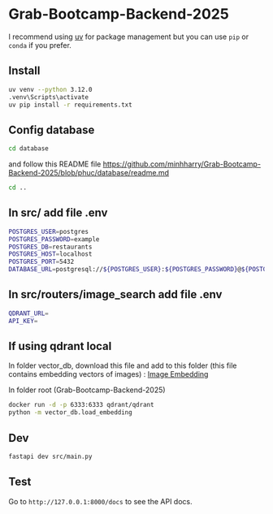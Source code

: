 # Grab-Bootcamp-Backend-2025

I recommend using [uv](https://github.com/astral-sh/uv) for package management but you can use `pip` or `conda` if you prefer.


## Install

```bash
uv venv --python 3.12.0
.venv\Scripts\activate
uv pip install -r requirements.txt
```
## Config database
```bash
cd database
```
and follow this README file https://github.com/minhharry/Grab-Bootcamp-Backend-2025/blob/phuc/database/readme.md
```bash
cd ..
```
## In src/ add file .env
```bash
POSTGRES_USER=postgres
POSTGRES_PASSWORD=example
POSTGRES_DB=restaurants
POSTGRES_HOST=localhost
POSTGRES_PORT=5432
DATABASE_URL=postgresql://${POSTGRES_USER}:${POSTGRES_PASSWORD}@${POSTGRES_HOST}:${POSTGRES_PORT}/${POSTGRES_DB}
```

## In src/routers/image_search add file .env
```bash
QDRANT_URL=
API_KEY=
```

## If using qdrant local
In folder vector_db, download this file and add to this folder (this file contains embedding vectors of images) : [Image Embedding](https://drive.google.com/file/d/1TfGRQ-N2x_ZW1r-qQQXJ-0FzUQqjFg1H/view?usp=sharing)  

In folder root (Grab-Bootcamp-Backend-2025)
```bash
docker run -d -p 6333:6333 qdrant/qdrant
python -m vector_db.load_embedding
```


## Dev

```bash
fastapi dev src/main.py
```

## Test

Go to `http://127.0.0.1:8000/docs` to see the API docs.